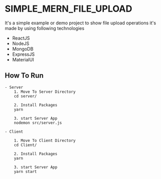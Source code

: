 # SIMPLE_MERN_FILE_UPLOAD
It's a simple example or demo project to show file upload operations
it's made by using following technologies
- ReactJS
- NodeJS
- MongoDB
- ExpressJS
- MaterialUI

## How To Run 
```
- Server
    1. Move To Server Directory
    cd server/

    2. Install Packages
    yarn

    3. start Server App
    nodemon src/server.js 

- Client    

    1. Move To Client Directory
    cd Client/

    2. Install Packages
    yarn

    3. start Server App
    yarn start
```
